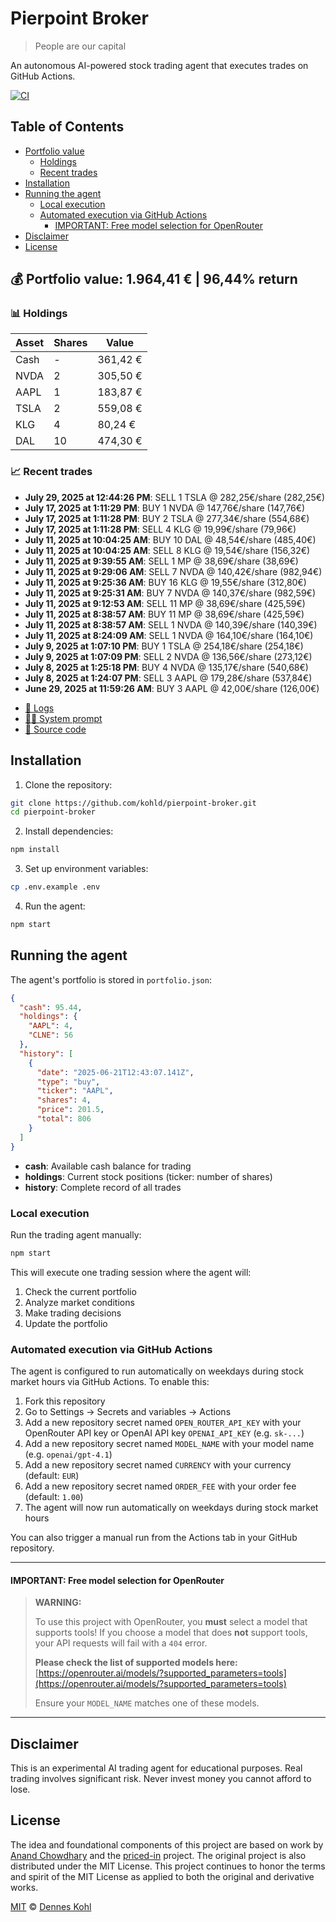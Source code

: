 # Pierpoint Broker

> People are our capital

An autonomous AI-powered stock trading agent that executes trades on GitHub Actions.

[![CI](https://github.com/kohld/pierpoint-broker/actions/workflows/test.yml/badge.svg?branch=main)](https://github.com/kohld/pierpoint-broker/actions/workflows/test.yml)

## Table of Contents

- [Portfolio value](#-portfolio-value)
  - [Holdings](#-holdings)
  - [Recent trades](#-recent-trades)
- [Installation](#installation)
- [Running the agent](#running-the-agent)
  - [Local execution](#local-execution)
  - [Automated execution via GitHub Actions](#automated-execution-via-github-actions)
    - [IMPORTANT: Free model selection for OpenRouter](#important-free-model-selection-for-openrouter)
- [Disclaimer](#disclaimer)
- [License](#license)

<!-- auto start -->

## 💰 Portfolio value: 1.964,41 € | 96,44% return

### 📊 Holdings

| Asset | Shares | Value |
|-------|--------|-------|
| Cash | - | 361,42 € |
| NVDA | 2 | 305,50 € |
| AAPL | 1 | 183,87 € |
| TSLA | 2 | 559,08 € |
| KLG | 4 | 80,24 € |
| DAL | 10 | 474,30 € |

### 📈 Recent trades

- **July 29, 2025 at 12:44:26 PM**: SELL 1 TSLA @ 282,25€/share (282,25€)
- **July 17, 2025 at 1:11:29 PM**: BUY 1 NVDA @ 147,76€/share (147,76€)
- **July 17, 2025 at 1:11:28 PM**: BUY 2 TSLA @ 277,34€/share (554,68€)
- **July 17, 2025 at 1:11:28 PM**: SELL 4 KLG @ 19,99€/share (79,96€)
- **July 11, 2025 at 10:04:25 AM**: BUY 10 DAL @ 48,54€/share (485,40€)
- **July 11, 2025 at 10:04:25 AM**: SELL 8 KLG @ 19,54€/share (156,32€)
- **July 11, 2025 at 9:39:55 AM**: SELL 1 MP @ 38,69€/share (38,69€)
- **July 11, 2025 at 9:29:06 AM**: SELL 7 NVDA @ 140,42€/share (982,94€)
- **July 11, 2025 at 9:25:36 AM**: BUY 16 KLG @ 19,55€/share (312,80€)
- **July 11, 2025 at 9:25:31 AM**: BUY 7 NVDA @ 140,37€/share (982,59€)
- **July 11, 2025 at 9:12:53 AM**: SELL 11 MP @ 38,69€/share (425,59€)
- **July 11, 2025 at 8:38:57 AM**: BUY 11 MP @ 38,69€/share (425,59€)
- **July 11, 2025 at 8:38:57 AM**: SELL 1 NVDA @ 140,39€/share (140,39€)
- **July 11, 2025 at 8:24:09 AM**: SELL 1 NVDA @ 164,10€/share (164,10€)
- **July 9, 2025 at 1:07:10 PM**: BUY 1 TSLA @ 254,18€/share (254,18€)
- **July 9, 2025 at 1:07:09 PM**: SELL 2 NVDA @ 136,56€/share (273,12€)
- **July 8, 2025 at 1:25:18 PM**: BUY 4 NVDA @ 135,17€/share (540,68€)
- **July 8, 2025 at 1:24:07 PM**: SELL 3 AAPL @ 179,28€/share (537,84€)
- **June 29, 2025 at 11:59:26 AM**: BUY 3 AAPL @ 42,00€/share (126,00€)

<!-- auto end -->

- [🧠 Logs](./agent.log)
- [🧑‍💻 System prompt](./system-prompt.md)
- [📁 Source code](./agent.ts)

## Installation

1. Clone the repository:

```bash
git clone https://github.com/kohld/pierpoint-broker.git
cd pierpoint-broker
```

2. Install dependencies:

```bash
npm install
```

3. Set up environment variables:

```bash
cp .env.example .env
```

4. Run the agent:

```bash
npm start
```

## Running the agent

The agent's portfolio is stored in `portfolio.json`:

```json
{
  "cash": 95.44,
  "holdings": {
    "AAPL": 4,
    "CLNE": 56
  },
  "history": [
    {
      "date": "2025-06-21T12:43:07.141Z",
      "type": "buy",
      "ticker": "AAPL",
      "shares": 4,
      "price": 201.5,
      "total": 806
    }
  ]
}
```

- **cash**: Available cash balance for trading
- **holdings**: Current stock positions (ticker: number of shares)
- **history**: Complete record of all trades

### Local execution

Run the trading agent manually:

```bash
npm start
```

This will execute one trading session where the agent will:

1. Check the current portfolio
2. Analyze market conditions
3. Make trading decisions
4. Update the portfolio

### Automated execution via GitHub Actions

The agent is configured to run automatically on weekdays during stock market hours via GitHub Actions. To enable this:

1. Fork this repository
2. Go to Settings → Secrets and variables → Actions
3. Add a new repository secret named `OPEN_ROUTER_API_KEY` with your OpenRouter API key or OpenAI API key `OPENAI_API_KEY` (e.g. `sk-...`)
4. Add a new repository secret named `MODEL_NAME` with your model name (e.g. `openai/gpt-4.1`)
5. Add a new repository secret named `CURRENCY` with your currency (default: `EUR`)
6. Add a new repository secret named `ORDER_FEE` with your order fee (default: `1.00`)
7. The agent will now run automatically on weekdays during stock market hours

You can also trigger a manual run from the Actions tab in your GitHub repository.

---

#### **IMPORTANT: Free model selection for OpenRouter**

> **WARNING:**
>
> To use this project with OpenRouter, you **must** select a model that supports tools! If you choose a model that does **not** support tools, your API requests will fail with a `404` error.
>
> **Please check the list of supported models here:**
> [https://openrouter.ai/models/?supported_parameters=tools](https://openrouter.ai/models/?supported_parameters=tools)
>
> Ensure your `MODEL_NAME` matches one of these models.

---

## Disclaimer

This is an experimental AI trading agent for educational purposes. Real trading involves significant risk. Never invest money you cannot afford to lose.

## License

The idea and foundational components of this project are based on work by [Anand Chowdhary](https://anandchowdhary.com) and the [priced-in](https://github.com/AnandChowdhary/priced-in) project. The original project is also distributed under the MIT License. This project continues to honor the terms and spirit of the MIT License as applied to both the original and derivative works.

[MIT](./LICENSE) © [Dennes Kohl](https://kohld.github.io/)
